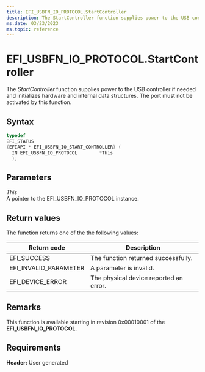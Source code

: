 ```yaml
---
title: EFI_USBFN_IO_PROTOCOL.StartController
description: The StartController function supplies power to the USB controller if needed and initializes hardware and internal data structures.
ms.date: 03/23/2023
ms.topic: reference
---
```


# EFI_USBFN_IO_PROTOCOL.StartController

The *StartController* function supplies power to the USB controller if needed and initializes hardware and internal data structures. The port must not be activated by this function.

## Syntax

```cpp
typedef
EFI_STATUS
(EFIAPI * EFI_USBFN_IO_START_CONTROLLER) (
  IN EFI_USBFN_IO_PROTOCOL        *This
  );
```

## Parameters

*This*  
A pointer to the EFI_USBFN_IO_PROTOCOL instance.

## Return values

The function returns one of the the following values:

| Return code | Description |
|--|--|
| EFI_SUCCESS | The function returned successfully. |
| EFI_INVALID_PARAMETER | A parameter is invalid. |
| EFI_DEVICE_ERROR | The physical device reported an error. |

## Remarks

This function is available starting in revision 0x00010001 of the **EFI_USBFN_IO_PROTOCOL**.

## Requirements

**Header:** User generated
